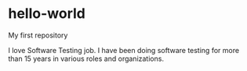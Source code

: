 # hello-world
My first repository

I love Software Testing job. I have been doing software testing for more than 15 years in various roles and organizations.
